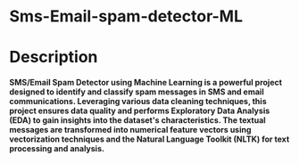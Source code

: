 # Sms-Email-spam-detector-ML
# Description

#### SMS/Email Spam Detector using Machine Learning is a powerful project designed to identify and classify spam messages in SMS and email communications. Leveraging various data cleaning techniques, this project ensures data quality and performs Exploratory Data Analysis (EDA) to gain insights into the dataset's characteristics. The textual messages are transformed into numerical feature vectors using vectorization techniques and the Natural Language Toolkit (NLTK) for text processing and analysis.
